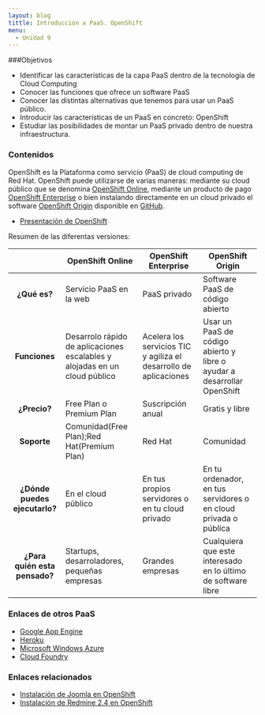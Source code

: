 ```yaml
---
layout: blog
tittle: Introducción a PaaS. OpenShift
menu:
  - Unidad 9
---
```


###Objetivos

* Identificar las características de la capa PaaS dentro de la tecnología de Cloud Computing
* Conocer las funciones que ofrece un software PaaS
* Conocer las distintas alternativas que tenemos para usar un PaaS público.
* Introducir las características de un PaaS en concreto: OpenShift
* Estudiar las posibilidades de montar un PaaS privado dentro de nuestra infraestructura.

### Contenidos

OpenShift es la Plataforma como servicio (PaaS) de cloud computing de Red
Hat. OpenShift puede utilizarse de varias maneras: mediante su cloud público que
se denomina [OpenShift Online](https://www.openshift.com/), mediante un producto
de pago [OpenShift Enterprise](https://www.openshift.com/products/enterprise) o
bien instalando directamente en un cloud privado el software [OpenShift
Origin](http://openshift.github.io/) disponible en
[GitHub](https://github.com/openshift).

* [Presentación de OpenShift](presentacion_openshift.html)

Resumen de las diferentas versiones:

|     |OpenShift Online|OpenShift Enterprise|OpenShift Origin|
|:---:|----------------|--------------------|----------------|
|**¿Qué es?**|Servicio PaaS en la web|PaaS privado|Software PaaS de código abierto|
|**Funciones**|Desarrolo rápido de aplicaciones escalables y alojadas en un cloud público|Acelera los servicios TIC y agiliza el desarrollo de aplicaciones|Usar un PaaS de código abierto y libre o ayudar a desarrollar  OpenShift|
|**¿Precio?**|Free Plan o Premium Plan|Suscripción anual|Gratis y libre|
|**Soporte**|Comunidad(Free Plan);Red Hat(Premium Plan)|Red Hat|Comunidad|
|**¿Dónde puedes ejecutarlo?**|En el cloud público|En tus propios servidores o en tu cloud privado|En tu ordenador, en tus servidores o en cloud privada o pública|
|**¿Para quién esta pensado?**|Startups, desarroladores, pequeñas empresas|Grandes empresas|Cualquiera que este interesado en lo último de software libre|

### Enlaces de otros PaaS

* [Google App Engine](https://developers.google.com/appengine/)
* [Heroku](http://www.heroku.com/)
* [Microsoft Windows Azure](http://www.windowsazure.com/)
* [Cloud Foundry](http://cloudfoundry.org/index.html)

### Enlaces relacionados

* [Instalación de Joomla en OpenShift](http://albertomolina.wordpress.com/2012/12/26/instalacion-de-joomla-en-openshift/)
* [Instalación de Redmine 2.4 en OpenShift](http://www.systerminal.com/2014/03/11/instalacion-de-redmine-2-4-en-openshift/)

